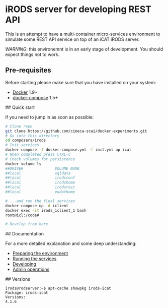 
# iRODS server for developing REST API

This is an attempt to have a multi-container micro-services environment
to simulate some REST API service on top of an iCAT iRODS server.

*WARNING*: this environemnt is in an early stage of development.
You should expect things not to work.

## Pre-requisites

Before starting please make sure that you have installed on your system:

* [Docker](http://docs.docker.com/) 1.9+
* [docker-compose](https://docs.docker.com/compose/) 1.5+

## Quick start

If you need to jump in as soon as possible:

```bash
# Clone repo
git clone https://github.com/cineca-scai/docker-experiments.git
# Go into this directory
cd composers/irods
# Init services
docker-compose -f docker-compose.yml -f init.yml up icat
# When completed press CTRL-c
# Check volumes for persistence
docker volume ls
##DRIVER              VOLUME NAME
##local               sqldata
##local               irodsconf
##local               irodshome
##local               irodsresc
##local               eudathome

# ...and run the final services
docker-compose up -d iclient
docker exec -it irods_iclient_1 bash
root@icl:/code#

# Develop from here
```

## Documentation

For a more detailed explanation and some deep understanding:

* [Preparing the environment](docs/preparation.md)
* [Running the services](docs/running.md)
* [Developing](docs/client.md)
* [Admin operations](docs/admin.md)

## Versions

```
irods@rodserver:~$ apt-cache showpkg irods-icat
Package: irods-icat
Versions:
4.1.6
```
